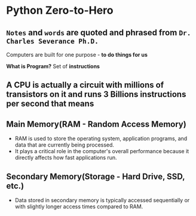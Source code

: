 Python Zero-to-Hero
===================

## `Notes` and `words` are quoted and phrased from `Dr. Charles Severance Ph.D.`

Computers are built for one purpose - **to do things for us**

**What is Program?**
Set of **instructions**

## A CPU is actually a circuit with millions of transistors on it and runs 3 Billions instructions per second that means
## Main Memory(RAM - Random Access Memory)
- RAM is used to store the operating system, application programs, and data that are currently being processed.
- It plays a critical role in the computer's overall performance because it directly affects how fast applications run.
## Secondary Memory(Storage - Hard Drive, SSD, etc.)
- Data stored in secondary memory is typically accessed sequentially or with slightly longer access times compared to RAM.
